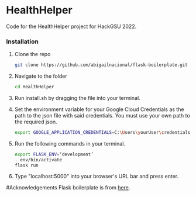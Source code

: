 # HealthHelper
Code for the HealthHelper project for HackGSU 2022.

### Installation

1. Clone the repo
   ```sh
   git clone https://github.com/abigailnacional/flask-boilerplate.git
   ```
2. Navigate to the folder
   ```sh
   cd HealthHelper
   ```
3. Run install.sh by dragging the file into your terminal.

4. Set the environment variable for your Google Cloud Credentials as the path to the json file with said credentials. You must use your own path to the required json.
   ```sh
   export GOOGLE_APPLICATION_CREDENTIALS=C:\Users\yourUser\credentials-file.json
   ```

4. Run the following commands in your terminal.
   ```sh
   export FLASK_ENV=‘development’
   . env/bin/activate
   flask run
   ```

5. Type "localhost:5000" into your browser's URL bar and press enter.

#Acknowledgements
Flask boilerplate is from [here](https://github.com/abigailnacional/flask-boilerplate.git).
